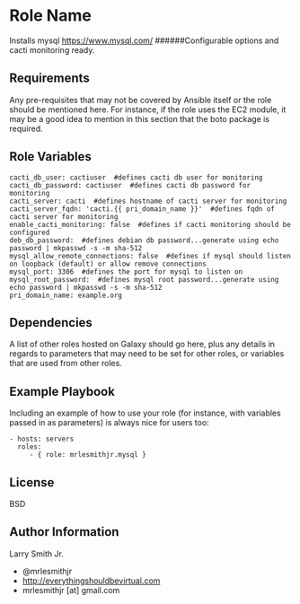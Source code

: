 Role Name
=========

Installs mysql https://www.mysql.com/
######Configurable options and cacti monitoring ready.

Requirements
------------

Any pre-requisites that may not be covered by Ansible itself or the role should be mentioned here. For instance, if the role uses the EC2 module, it may be a good idea to mention in this section that the boto package is required.

Role Variables
--------------

````
cacti_db_user: cactiuser  #defines cacti db user for monitoring
cacti_db_password: cactiuser  #defines cacti db password for monitoring
cacti_server: cacti  #defines hostname of cacti server for monitoring
cacti_server_fqdn: 'cacti.{{ pri_domain_name }}'  #defines fqdn of cacti server for monitoring
enable_cacti_monitoring: false  #defines if cacti monitoring should be configured
deb_db_password:  #defines debian db password...generate using echo password | mkpasswd -s -m sha-512
mysql_allow_remote_connections: false  #defines if mysql should listen on loopback (default) or allow remove connections
mysql_port: 3306  #defines the port for mysql to listen on
mysql_root_password:  #defines mysql root password...generate using echo password | mkpasswd -s -m sha-512
pri_domain_name: example.org
````

Dependencies
------------

A list of other roles hosted on Galaxy should go here, plus any details in regards to parameters that may need to be set for other roles, or variables that are used from other roles.

Example Playbook
----------------

Including an example of how to use your role (for instance, with variables passed in as parameters) is always nice for users too:

    - hosts: servers
      roles:
         - { role: mrlesmithjr.mysql }

License
-------

BSD

Author Information
------------------

Larry Smith Jr.
- @mrlesmithjr
- http://everythingshouldbevirtual.com
- mrlesmithjr [at] gmail.com
